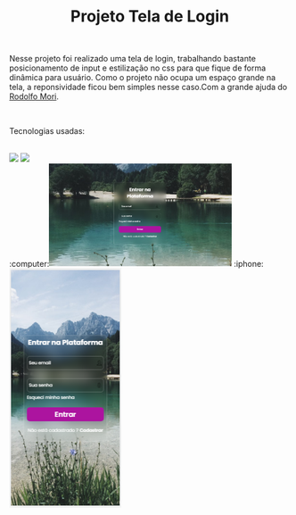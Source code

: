 <h1 align="center">Projeto Tela de Login</h1>
<br>
<p>Nesse projeto foi realizado uma tela de login, trabalhando bastante posicionamento de input e estilização no css para que fique de forma dinâmica para usuário.
Como o projeto não ocupa um espaço grande na tela, a reponsividade ficou bem simples nesse caso.Com a grande ajuda do <a href="https://www.youtube.com/watch?v=TD0ItRjhGUg">Rodolfo Mori</a>.</p>
<br>
<p>Tecnologias usadas:</p>
<br>
<img src="https://img.shields.io/badge/CSS3-1572B6?style=for-the-badge&logo=css3&logoColor=white">
<img src="https://img.shields.io/badge/HTML5-E34F26?style=for-the-badge&logo=html5&logoColor=white">
<br>
:computer:<img width="65%" src="https://raw.githubusercontent.com/Rafaelpidias/Tela-de-Login/5f35c10abec90f3da5ca4614b2c918d603a83736/Loginscreen_DSKT.PNG">
:iphone:<img src="https://raw.githubusercontent.com/Rafaelpidias/Tela-de-Login/5f35c10abec90f3da5ca4614b2c918d603a83736/Loginscreen_Responsivo.PNG">





